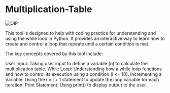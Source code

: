 # Multiplication-Table
![OIP](https://github.com/user-attachments/assets/55ceb34a-006d-4e61-a444-6add2ec080f7)



This tool is designed to help with coding practice for understanding and using the while loop in Python. It provides an interactive way to learn how to create and control a loop that repeats until a certain condition is met.



The key concepts covered by this tool include:

User Input: Taking user input to define a variable (n) to calculate the multiplication table.
While Loop: Understanding how a while loop functions and how to control its execution using a condition (i <= 10).
Incrementing a Variable: Using the i = i + 1 statement to update the loop variable for each iteration.
Print Statement: Using print() to display output to the user.
